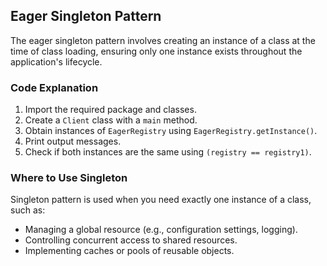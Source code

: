 ## Eager Singleton Pattern

The eager singleton pattern involves creating an instance of a class at the time of class loading, ensuring only one instance exists throughout the application's lifecycle.

### Code Explanation

1. Import the required package and classes.
2. Create a `Client` class with a `main` method.
3. Obtain instances of `EagerRegistry` using `EagerRegistry.getInstance()`.
4. Print output messages.
5. Check if both instances are the same using `(registry == registry1)`.

### Where to Use Singleton

Singleton pattern is used when you need exactly one instance of a class, such as:

- Managing a global resource (e.g., configuration settings, logging).
- Controlling concurrent access to shared resources.
- Implementing caches or pools of reusable objects.
